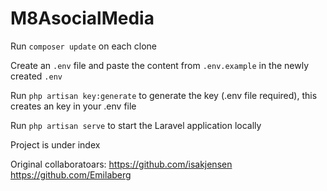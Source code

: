 # M8AsocialMedia

Run `composer update` on each clone

Create an `.env` file and paste the content from `.env.example` in the newly created `.env`

Run `php artisan key:generate` to generate the key (.env file required), this creates an key in your .env file

Run `php artisan serve` to start the Laravel application locally

Project is under index

Original collaboratoars:
https://github.com/isakjensen
https://github.com/Emilaberg
